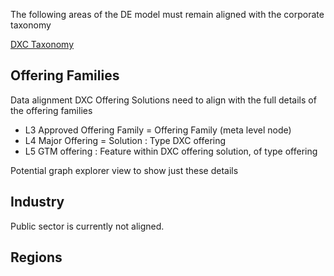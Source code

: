 The following areas of the DE model must remain aligned with the corporate taxonomy

[DXC Taxonomy](https://my.dxc.com/our-company/global-functions/integrated-workforce-management/infrastructure-and-support/knowledge-management/km_taxonomy_classification.html )

## Offering Families



Data alignment
DXC Offering Solutions need to align with the full details of the offering families


* L3 Approved Offering Family = Offering Family (meta level node)
* L4 Major Offering = Solution : Type DXC offering
* L5 GTM offering : Feature within DXC offering solution, of type offering

Potential graph explorer view to show just these details

## Industry
Public sector is currently not aligned.

## Regions

